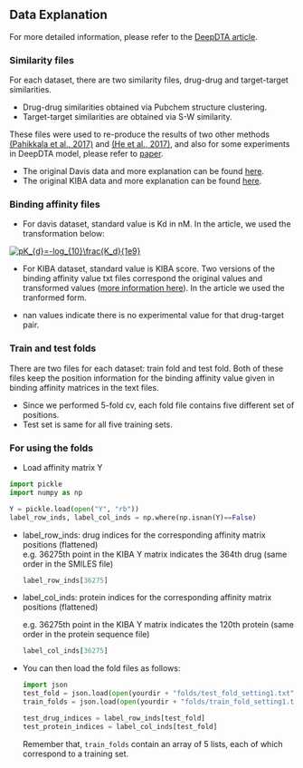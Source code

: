 
## Data Explanation

For more detailed information, please refer to the [DeepDTA article](https://academic.oup.com/bioinformatics/article/34/17/i821/5093245).

### Similarity files

For each dataset, there are two similarity files, drug-drug and target-target similarities.
*  Drug-drug similarities obtained via Pubchem structure clustering.
*  Target-target similarities are obtained via S-W similarity.

These files were used to re-produce the results of two other methods [(Pahikkala et al., 2017)](https://academic.oup.com/bib/article/16/2/325/246479) and [(He et al., 2017)](https://jcheminf.biomedcentral.com/articles/10.1186/s13321-017-0209-z), and also for some experiments in DeepDTA model, please refer to [paper](https://academic.oup.com/bioinformatics/article/34/17/i821/5093245). 
*  The original Davis data and more explanation can be found [here](http://staff.cs.utu.fi/~aatapa/data/DrugTarget/).
*  The original KIBA data and more explanation can be found [here](https://jcheminf.biomedcentral.com/articles/10.1186/s13321-017-0209-z).

### Binding affinity files

*  For davis dataset, standard value is Kd in nM. In the article, we used the transformation below:

<a href="https://www.codecogs.com/eqnedit.php?latex=pK_{d}=-log_{10}\frac{K_d}{1e9}" target="_blank"><img src="https://latex.codecogs.com/gif.latex?pK_{d}=-log_{10}\frac{K_d}{1e9}" title="pK_{d}=-log_{10}\frac{K_d}{1e9}" /></a>

* For KIBA dataset, standard value is KIBA score. Two versions of the binding affinity value txt files correspond the original values and transformed values ([more information here](https://jcheminf.biomedcentral.com/articles/10.1186/s13321-017-0209-z)). In the article we used the tranformed form. 

* nan values indicate there is no experimental value for that drug-target pair.


### Train and test folds
There are two files for each dataset: train fold and test fold. Both of these files keep the position information for the binding affinity value given in binding affinity matrices in the text files. 
*  Since we performed 5-fold cv, each fold file contains five different set of positions.
*  Test set is same for all five training sets.

### For using the folds
*   Load affinity matrix Y 

```python
import pickle
import numpy as np

Y = pickle.load(open("Y", "rb"))
label_row_inds, label_col_inds = np.where(np.isnan(Y)==False)
```

*  label_row_inds: drug indices for the corresponding affinity matrix positions (flattened)  
    e.g. 36275th point in the KIBA Y matrix indicates the 364th drug (same order in the SMILES file) 
    ```python
    label_row_inds[36275]
    ```

*  label_col_inds: protein indices for the corresponding affinity matrix positions (flattened)

    e.g.  36275th point in the KIBA Y matrix indicates the 120th protein (same order in the protein sequence file) 
    ```python
    label_col_inds[36275]
    ```
    
*   You can then load the fold files as follows:
    ```python
    import json
    test_fold = json.load(open(yourdir + "folds/test_fold_setting1.txt"))
    train_folds = json.load(open(yourdir + "folds/train_fold_setting1.txt"))
    
    test_drug_indices = label_row_inds[test_fold]
    test_protein_indices = label_col_inds[test_fold]
    
    ```
    
    Remember that, ```train_folds``` contain an array of 5 lists, each of which correspond to a training set.
